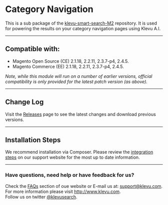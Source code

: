 # Category Navigation

This is a sub package of the [klevu-smart-search-M2](https://github.com/klevu/klevu-smart-search-M2) repository.
It is used for powering the results on your category navigation pages using Klevu A.I.

---

## Compatible with:

- Magento Open Source (CE) 2.1.18, 2.2.11, 2.3.7-p4, 2.4.5.
- Magento Commerce (EE) 2.1.18, 2.2.11, 2.3.7-p4, 2.4.5.

_Note, while this module will run on a number of earlier versions, official compatibility is only provided for the latest patch version (as above)._

---

## Change Log

Visit the <a href="https://github.com/klevu/categorynavigation/releases" target="_blank">Releases</a> page
to see the latest changes and download previous versions.

---

## Installation Steps 

We recommend installation via Composer.
Please review the <a href="https://help.klevu.com/support/solutions/articles/5000871301-integration-steps-for-magento-2" target="_blank">integration steps</a>
on our support website for the most up to date information.

---

### Have questions, need help or have feedback for us?

Check the <a href="https://help.klevu.com/support/solutions/folders/5000308572">FAQs</a> section of oue website
or E-mail us at: <a href="mailto:support@klevu.com">support@klevu.com</a>.
<br />For more information please visit <a href="https://www.klevu.com">http://www.klevu.com</a>.
<br />Follow us on twitter <a href="https://twitter.com/klevusearch">@klevusearch</a>.

